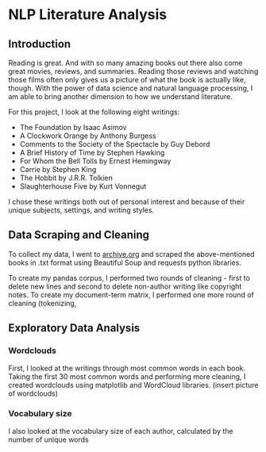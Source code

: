 # NLP Literature Analysis

## Introduction
Reading is great. And with so many amazing books out there also come great movies, reviews, and summaries. Reading those reviews and watching those films often only gives us a picture of what the book is actually like, though. With the power of data science and natural language processing, I am able to bring another dimension to how we understand literature.

For this project, I look at the following eight writings:
- The Foundation by Isaac Asimov
- A Clockwork Orange by Anthony Burgess
- Comments to the Society of the Spectacle by Guy Debord 
- A Brief History of Time by Stephen Hawking 
- For Whom the Bell Tolls by Ernest Hemingway
- Carrie by Stephen King 
- The Hobbit by J.R.R. Tolkien
- Slaughterhouse Five by Kurt Vonnegut

I chose these writings both out of personal interest and because of their unique subjects, settings, and writing styles. 

## Data Scraping and Cleaning
To collect my data, I went to [archive.org](https://archive.org/) and scraped the above-mentioned books in .txt format using Beautiful Soup and requests python libraries. 

To create my pandas corpus, I performed two rounds of cleaning - first to delete new lines and second to delete non-author writing like copyright notes. To create my document-term matrix, I performed one more round of cleaning (tokenizing, 

## Exploratory Data Analysis

### Wordclouds
First, I looked at the writings through most common words in each book. Taking the first 30 most common words and performing more cleaning, I created wordclouds using matplotlib and WordCloud libraries. 
(insert picture of wordclouds)


### Vocabulary size
I also looked at the vocabulary size of each author, calculated by the number of unique words 

